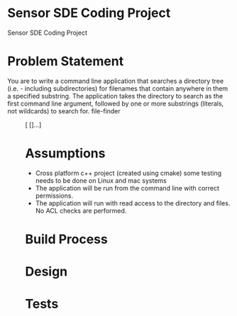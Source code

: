 # Sensor SDE Coding Project
Sensor SDE Coding Project

# Problem Statement
You are to write a command line application that searches a directory tree (i.e. - including
subdirectories) for filenames that contain anywhere in them a specified substring.
The application takes the directory to search as the first command line argument, followed by
one or more substrings (literals, not wildcards) to search for.
file-finder <dir> <substring1>[<substring2> [<substring3>]...]

# Assumptions
- Cross platform c++ project (created using cmake) some testing needs to be done on Linux and mac systems
- The application will be run from the command line with correct permissions.
- The application will run with read access to the directory and files. No ACL checks are performed.

# Build Process

# Design

# Tests